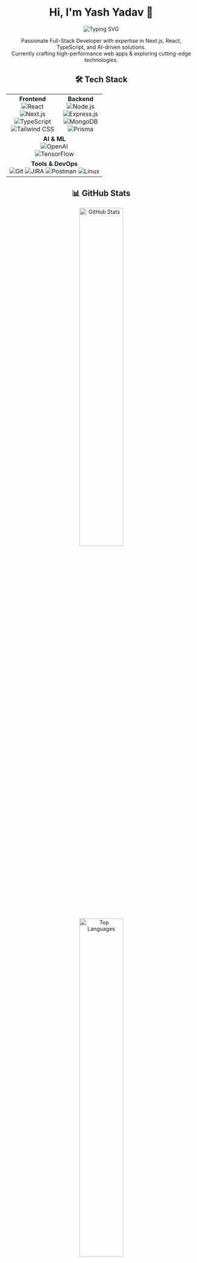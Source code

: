 <!-- Header Section -->
<h1 align="center">Hi, I'm Yash Yadav 👋</h1>
<p align="center">
  <img src="https://readme-typing-svg.herokuapp.com?font=Fira+Code&weight=600&size=22&pause=500&center=true&vCenter=true&width=450&height=45&lines=Full-Stack+Developer;AI+ML+Developer;Performance+Optimizer;Building+Stuff!" alt="Typing SVG" />
</p>

<!-- About Me -->
<p align="center">
  Passionate Full-Stack Developer with expertise in Next.js, React, TypeScript, and AI-driven solutions.<br>
  Currently crafting high-performance web apps & exploring cutting-edge technologies.
</p>

<!-- Tech Stack -->
<h2 align="center">🛠 Tech Stack</h2>

<table align="center">
  <tr>
    <td align="center">
      <strong>Frontend</strong><br>
      <img src="https://img.shields.io/badge/React-20232A?style=for-the-badge&logo=react&logoColor=61DAFB" alt="React"><br>
      <img src="https://img.shields.io/badge/Next.js-000000?style=for-the-badge&logo=nextdotjs&logoColor=white" alt="Next.js"><br>
      <img src="https://img.shields.io/badge/TypeScript-3178C6?style=for-the-badge&logo=typescript&logoColor=white" alt="TypeScript"><br>
      <img src="https://img.shields.io/badge/TailwindCSS-06B6D4?style=for-the-badge&logo=tailwindcss&logoColor=white" alt="Tailwind CSS">
    </td>
    <td align="center">
      <strong>Backend</strong><br>
      <img src="https://img.shields.io/badge/Node.js-339933?style=for-the-badge&logo=nodedotjs&logoColor=white" alt="Node.js"><br>
      <img src="https://img.shields.io/badge/Express.js-000000?style=for-the-badge&logo=express&logoColor=white" alt="Express.js"><br>
      <img src="https://img.shields.io/badge/MongoDB-4EA94B?style=for-the-badge&logo=mongodb&logoColor=white" alt="MongoDB"><br>
      <img src="https://img.shields.io/badge/Prisma-2D3748?style=for-the-badge&logo=prisma&logoColor=white" alt="Prisma">
    </td>
  </tr>
  <tr>
    <td align="center" colspan="2">
      <strong>AI & ML</strong><br>
      <img src="https://img.shields.io/badge/OpenAI-412991?style=for-the-badge&logo=openai&logoColor=white" alt="OpenAI"><br>
      <img src="https://img.shields.io/badge/TensorFlow-FF6F00?style=for-the-badge&logo=tensorflow&logoColor=white" alt="TensorFlow">
    </td>
  </tr>
  <tr>
    <td align="center" colspan="2">
      <strong>Tools & DevOps</strong><br>
      <img src="https://img.shields.io/badge/Git-F05032?style=for-the-badge&logo=git&logoColor=white" alt="Git">
      <img src="https://img.shields.io/badge/JIRA-0052CC?style=for-the-badge&logo=jira&logoColor=white" alt="JIRA">
      <img src="https://img.shields.io/badge/Postman-FF6C37?style=for-the-badge&logo=postman&logoColor=white" alt="Postman">
      <img src="https://img.shields.io/badge/Linux-FCC624?style=for-the-badge&logo=linux&logoColor=black" alt="Linux">
    </td>
  </tr>
</table>

<!-- GitHub Stats -->
<h2 align="center">📊 GitHub Stats</h2>

<p align="center">
  <img width="48%" src="https://github-readme-stats.vercel.app/api?username=altairyash&show_icons=true&theme=radical" alt="GitHub Stats">
</p>
<p align="center">
  <img width="48%" src="https://github-readme-stats.vercel.app/api/top-langs/?username=altairyash&layout=compact&theme=radical" alt="Top Languages">
</p>


<!-- Social Links -->
<h2 align="center">📫 Connect With Me</h2>

<p align="center">
  <a href="https://linkedin.com/in/yash-yadav14">
    <img src="https://img.shields.io/badge/LinkedIn-0A66C2?style=for-the-badge&logo=linkedin&logoColor=white" alt="LinkedIn">
  </a>
  <a href="https://github.com/altairyash">
    <img src="https://img.shields.io/badge/GitHub-181717?style=for-the-badge&logo=github&logoColor=white" alt="GitHub">
  </a>
  <a href="mailto:yash140498@gmail.com">
    <img src="https://img.shields.io/badge/Email-D14836?style=for-the-badge&logo=gmail&logoColor=white" alt="Email">
  </a>
</p>


<p align="center">
  <em>"Code, Create, Innovate." 🚀</em>
</p>
